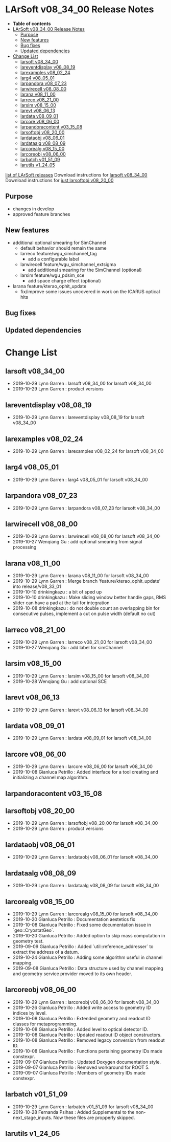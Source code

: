 LArSoft v08_34_00 Release Notes
======================================================================

-   **Table of contents**
-   [LArSoft v08_34_00 Release Notes](#LArSoft-v08_34_00-Release-Notes)
    -   [Purpose](#Purpose)
    -   [New features](#New-features)
    -   [Bug fixes](#Bug-fixes)
    -   [Updated dependencies](#Updated-dependencies)
-   [Change List](#Change-List)
    -   [larsoft v08_34_00](#larsoft-v08_34_00)
    -   [lareventdisplay v08_08_19](#lareventdisplay-v08_08_19)
    -   [larexamples v08_02_24](#larexamples-v08_02_24)
    -   [larg4 v08_05_01](#larg4-v08_05_01)
    -   [larpandora v08_07_23](#larpandora-v08_07_23)
    -   [larwirecell v08_08_00](#larwirecell-v08_08_00)
    -   [larana v08_11_00](#larana-v08_11_00)
    -   [larreco v08_21_00](#larreco-v08_21_00)
    -   [larsim v08_15_00](#larsim-v08_15_00)
    -   [larevt v08_06_13](#larevt-v08_06_13)
    -   [lardata v08_09_01](#lardata-v08_09_01)
    -   [larcore v08_06_00](#larcore-v08_06_00)
    -   [larpandoracontent v03_15_08](#larpandoracontent-v03_15_08)
    -   [larsoftobj v08_20_00](#larsoftobj-v08_20_00)
    -   [lardataobj v08_06_01](#lardataobj-v08_06_01)
    -   [lardataalg v08_08_09](#lardataalg-v08_08_09)
    -   [larcorealg v08_15_00](#larcorealg-v08_15_00)
    -   [larcoreobj v08_06_00](#larcoreobj-v08_06_00)
    -   [larbatch v01_51_09](#larbatch-v01_51_09)
    -   [larutils v1_24_05](#larutils-v1_24_05)

[list of LArSoft releases](LArSoft_release_list)
Download instructions for [larsoft v08_34_00](http://scisoft.fnal.gov/scisoft/bundles/larsoft/v08_34_00/larsoft-v08_34_00.html)
Download instructions for [just larsoftobj v08_20_00](http://scisoft.fnal.gov/scisoft/bundles/larsoftobj/v08_20_00/larsoftobj-v08_20_00.html)

Purpose
--------------------

-   changes in develop
-   approved feature branches

New features
------------------------------

-   additional optional smearing for SimChannel
    -   default behavior should remain the same
    -   larreco feature/wgu_simchannel_tag
        -   add a configurable label
    -   larwirecell feature/wgu_simchannel_extsigma
        -   add additional smearing for the SimChannel (optional)
    -   larsim feature/wgu_pdsim_sce
        -   add space charge effect (optional)
-   larana feature/kterao_ophit_update
    -   fix/improve some issues uncovered in work on the ICARUS optical hits

Bug fixes
------------------------

Updated dependencies
----------------------------------------------

Change List
============================

larsoft v08_34_00
------------------------------------------

-   2019-10-29 Lynn Garren : larsoft v08_34_00 for larsoft v08_34_00
-   2019-10-29 Lynn Garren : product versions

lareventdisplay v08_08_19
----------------------------------------------------------

-   2019-10-29 Lynn Garren : lareventdisplay v08_08_19 for larsoft v08_34_00

larexamples v08_02_24
--------------------------------------------------

-   2019-10-29 Lynn Garren : larexamples v08_02_24 for larsoft v08_34_00

larg4 v08_05_01
--------------------------------------

-   2019-10-29 Lynn Garren : larg4 v08_05_01 for larsoft v08_34_00

larpandora v08_07_23
------------------------------------------------

-   2019-10-29 Lynn Garren : larpandora v08_07_23 for larsoft v08_34_00

larwirecell v08_08_00
--------------------------------------------------

-   2019-10-29 Lynn Garren : larwirecell v08_08_00 for larsoft v08_34_00
-   2019-10-27 Wenqiang Gu : add optional smearing from signal processing

larana v08_11_00
----------------------------------------

-   2019-10-29 Lynn Garren : larana v08_11_00 for larsoft v08_34_00
-   2019-10-29 Lynn Garren : Merge branch ‘feature/kterao_ophit_update’ into release/v08_33_01
-   2019-10-10 drinkingkazu : a bit of sped up
-   2019-10-10 drinkingkazu : Make sliding window better handle gaps, RMS slider can have a pad at the tail for integration
-   2019-10-08 drinkingkazu : do not double count an overlapping bin for consecutive pulses, implement a cut on pulse width (default no cut)

larreco v08_21_00
------------------------------------------

-   2019-10-29 Lynn Garren : larreco v08_21_00 for larsoft v08_34_00
-   2019-10-27 Wenqiang Gu : add label for simChannel

larsim v08_15_00
----------------------------------------

-   2019-10-29 Lynn Garren : larsim v08_15_00 for larsoft v08_34_00
-   2019-10-28 Wenqiang Gu : add optional SCE

larevt v08_06_13
----------------------------------------

-   2019-10-29 Lynn Garren : larevt v08_06_13 for larsoft v08_34_00

lardata v08_09_01
------------------------------------------

-   2019-10-29 Lynn Garren : lardata v08_09_01 for larsoft v08_34_00

larcore v08_06_00
------------------------------------------

-   2019-10-29 Lynn Garren : larcore v08_06_00 for larsoft v08_34_00
-   2019-10-08 Gianluca Petrillo : Added interface for a tool creating and initializing a channel map algorithm.

larpandoracontent v03_15_08
--------------------------------------------------------------

larsoftobj v08_20_00
------------------------------------------------

-   2019-10-29 Lynn Garren : larsoftobj v08_20_00 for larsoft v08_34_00
-   2019-10-29 Lynn Garren : product versions

lardataobj v08_06_01
------------------------------------------------

-   2019-10-29 Lynn Garren : lardataobj v08_06_01 for larsoft v08_34_00

lardataalg v08_08_09
------------------------------------------------

-   2019-10-29 Lynn Garren : lardataalg v08_08_09 for larsoft v08_34_00

larcorealg v08_15_00
------------------------------------------------

-   2019-10-29 Lynn Garren : larcorealg v08_15_00 for larsoft v08_34_00
-   2019-10-20 Gianluca Petrillo : Documentation aestetics fix
-   2019-10-08 Gianluca Petrillo : Fixed some documentation issue in \`geo::CryostatGeo\`.
-   2019-10-20 Gianluca Petrillo : Added option to skip mass computation in geometry test.
-   2019-09-09 Gianluca Petrillo : Added \`util::reference_addresser\` to extract the address of a datum.
-   2019-10-24 Gianluca Petrillo : Adding some algorithm useful in channel mapping.
-   2019-09-08 Gianluca Petrillo : Data structure used by channel mapping and geometry service provider moved to its own header.

larcoreobj v08_06_00
------------------------------------------------

-   2019-10-29 Lynn Garren : larcoreobj v08_06_00 for larsoft v08_34_00
-   2019-10-26 Gianluca Petrillo : Added write access to geometry ID indices by level.
-   2019-10-08 Gianluca Petrillo : Extended geometry and readout ID classes for metaprogramming.
-   2019-10-08 Gianluca Petrillo : Added level to optical detector ID.
-   2019-10-08 Gianluca Petrillo : Updated readout ID object constructors.
-   2019-10-08 Gianluca Petrillo : Removed legacy conversion from readout ID.
-   2019-10-08 Gianluca Petrillo : Functions pertaining geometry IDs made constexpr.
-   2019-09-07 Gianluca Petrillo : Updated Doxygen documentation style.
-   2019-09-07 Gianluca Petrillo : Removed workaround for ROOT 5.
-   2019-09-07 Gianluca Petrillo : Members of geometry IDs made constexpr.

larbatch v01_51_09
--------------------------------------------

-   2019-10-29 Lynn Garren : larbatch v01_51_09 for larsoft v08_34_00
-   2019-10-28 Fernanda Psihas : Added Supplemental to the non-next_stage_inputs. Now these files are propperly skipped.

larutils v1_24_05
------------------------------------------
